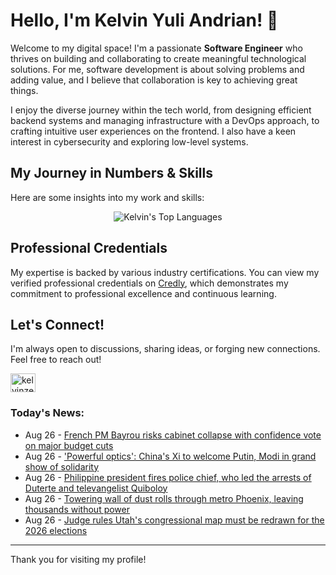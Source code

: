 # Hello, I'm Kelvin Yuli Andrian! 👋

Welcome to my digital space! I'm a passionate **Software Engineer** who thrives on building and collaborating to create meaningful technological solutions. For me, software development is about solving problems and adding value, and I believe that collaboration is key to achieving great things.

I enjoy the diverse journey within the tech world, from designing efficient backend systems and managing infrastructure with a DevOps approach, to crafting intuitive user experiences on the frontend. I also have a keen interest in cybersecurity and exploring low-level systems.

## My Journey in Numbers & Skills

Here are some insights into my work and skills:

<p align="center">
  <img src="https://github-readme-stats.vercel.app/api/top-langs/?username=kelvinzer0&layout=compact&theme=radical" alt="Kelvin's Top Languages" />
</p>

## Professional Credentials

My expertise is backed by various industry certifications. You can view my verified professional credentials on [Credly](https://www.credly.com/users/kelvin-yuli-andrian/badges), which demonstrates my commitment to professional excellence and continuous learning.

## Let's Connect!

I'm always open to discussions, sharing ideas, or forging new connections. Feel free to reach out!

<p align="left">
    <a href="https://linkedin.com/in/kelvinzero" target="blank"><img align="center" src="https://cdn.jsdelivr.net/npm/simple-icons@3.0.1/icons/linkedin.svg" alt="kelvinzero" height="30" width="40" /></a>
</p>

### Today's News:

<!-- feed start -->
- Aug 26 - [French PM Bayrou risks cabinet collapse with confidence vote on major budget cuts](https://www.yahoo.com/news/articles/french-pm-bayrou-seeks-confidence-062819748.html)
- Aug 26 - ['Powerful optics': China's Xi to welcome Putin, Modi in grand show of solidarity](https://www.yahoo.com/news/articles/powerful-optics-chinas-xi-welcome-051027647.html)
- Aug 26 - [Philippine president fires police chief, who led the arrests of Duterte and televangelist Quiboloy](https://www.yahoo.com/news/articles/philippine-president-fires-police-chief-044609246.html)
- Aug 26 - [Towering wall of dust rolls through metro Phoenix, leaving thousands without power](https://www.yahoo.com/news/articles/towering-wall-dust-rolls-metro-024857305.html)
- Aug 26 - [Judge rules Utah's congressional map must be redrawn for the 2026 elections](https://www.yahoo.com/news/articles/judge-rules-utahs-congressional-map-012653882.html)
<!-- feed end -->

---

Thank you for visiting my profile!
